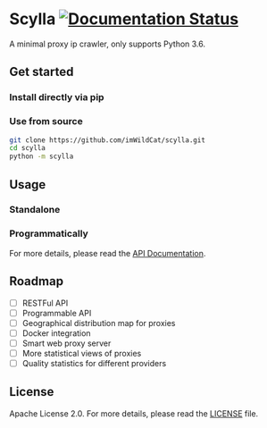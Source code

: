 Scylla [![Documentation Status](https://readthedocs.org/projects/scylla-py/badge/?version=latest)](http://scylla.wildcat.io/en/latest/?badge=latest)
===

A minimal proxy ip crawler, only supports Python 3.6.



## Get started

### Install directly via pip

### Use from source

```bash
git clone https://github.com/imWildCat/scylla.git
cd scylla
python -m scylla
```

## Usage

### Standalone

### Programmatically

For more details, please read the [API Documentation](http://scylla.wildcat.io/en/latest/py-modindex.html).

## Roadmap

- [ ] RESTFul API
- [ ] Programmable API
- [ ] Geographical distribution map for proxies
- [ ] Docker integration
- [ ] Smart web proxy server
- [ ] More statistical views of proxies
- [ ] Quality statistics for different providers

## License

Apache License 2.0. For more details, please read the [LICENSE](./LICENSE) file.